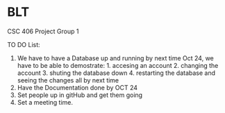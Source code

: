BLT
===

CSC 406 Project Group 1

TO DO List:

  1. We have to have a Database up and running by next time Oct 24, we have to be able to demostrate:
    1. accesing an account 
    2. changing the account
    3. shuting the database down 
    4. restarting the database and seeing the changes all by next time
  2. Have the Documentation done by OCT 24
  3. Set people up in gitHub and get them going
  4. Set a meeting time.
  
